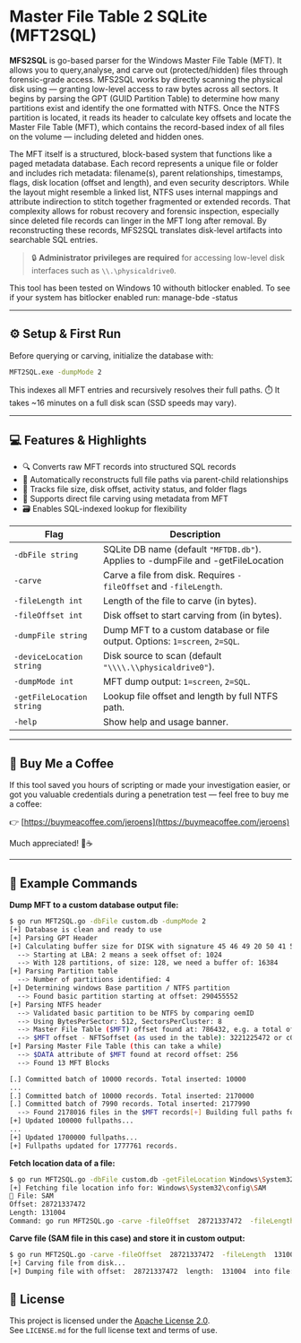 # Master File Table 2 SQLite (MFT2SQL)

**MFS2SQL** is go-based parser for the Windows Master File Table (MFT). It allows you to query,analyse, and carve out (protected/hidden) files through forensic-grade access. MFS2SQL works by directly scanning the physical disk using — granting low-level access to raw bytes across all sectors. It begins by parsing the GPT (GUID Partition Table) to determine how many partitions exist and identify the one formatted with NTFS. Once the NTFS partition is located, it reads its header to calculate key offsets and locate the Master File Table (MFT), which contains the record-based index of all files on the volume — including deleted and hidden ones.

The MFT itself is a structured, block-based system that functions like a paged metadata database. Each record represents a unique file or folder and includes rich metadata: filename(s), parent relationships, timestamps, flags, disk location (offset and length), and even security descriptors. While the layout might resemble a linked list, NTFS uses internal mappings and attribute indirection to stitch together fragmented or extended records. That complexity allows for robust recovery and forensic inspection, especially since deleted file records can linger in the MFT long after removal. By reconstructing these records, MFS2SQL translates disk-level artifacts into searchable SQL entries.

> 🔒 **Administrator privileges are required** for accessing low-level disk interfaces such as `\\.\physicaldrive0`.

This tool has been tested on Windows 10 withouth bitlocker enabled. To see if your system has bitlocker enabled run: manage-bde -status

---

## ⚙️ Setup & First Run

Before querying or carving, initialize the database with:

```bash
MFT2SQL.exe -dumpMode 2
```
This indexes all MFT entries and recursively resolves their full paths. ⏱️ It takes ~16 minutes on a full disk scan (SSD speeds may vary).

---

## 💻 Features & Highlights

- 🔍 Converts raw MFT records into structured SQL records
- 📂 Automatically reconstructs full file paths via parent-child relationships
- 📎 Tracks file size, disk offset, activity status, and folder flags
- 🧬 Supports direct file carving using metadata from MFT
- 🗃️ Enables SQL-indexed lookup for flexibility

| **Flag**           | **Description**                                                            |
|--------------------|----------------------------------------------------------------------------|
| `-dbFile string`   | SQLite DB name (default `"MFTDB.db"`). Applies to -dumpFile and -getFileLocation |
| `-carve`           | Carve a file from disk. Requires `-fileOffset` and `-fileLength`.         |
| `-fileLength int`  | Length of the file to carve (in bytes).                                   |
| `-fileOffset int`  | Disk offset to start carving from (in bytes).                             |
| `-dumpFile string` | Dump MFT to a custom database or file output. Options: `1=screen`, `2=SQL`. |
| `-deviceLocation string`  | Disk source to scan (default `"\\\\.\\physicaldrive0"`).                  |
| `-dumpMode int`    | MFT dump output: `1=screen`, `2=SQL`.                                     |
| `-getFileLocation string` | Lookup file offset and length by full NTFS path.                          |
| `-help`            | Show help and usage banner.                                                |

---

## 🧉 Buy Me a Coffee

If this tool saved you hours of scripting or made your investigation easier, or got you valuable credentials during a penetration test — feel free to buy me a coffee:

👉 [https://buymeacoffee.com/jeroens](https://buymeacoffee.com/jeroens)

Much appreciated! 🧠☕

---

## 🧪 Example Commands

**Dump MFT to a custom database output file:**
```bash
$ go run MFT2SQL.go -dbFile custom.db -dumpMode 2
[+] Database is clean and ready to use
[+] Parsing GPT Header
[+] Calculating buffer size for DISK with signature 45 46 49 20 50 41 52 54
  --> Starting at LBA: 2 means a seek offset of: 1024
  --> With 128 partitions, of size: 128, we need a buffer of: 16384
[+] Parsing Partition table
  --> Number of partitions identified: 4
[+] Determining windows Base partition / NTFS partition
  --> Found basic partition starting at offset: 290455552
[+] Parsing NTFS header
  --> Validated basic partition to be NTFS by comparing oemID
  --> Using BytesPerSector: 512, SectorsPerCluster: 8
  --> Master File Table ($MFT) offset found at: 786432, e.g. a total offset of: 3511681024
  --> $MFT offset - NFTSoffset (as used in the table): 3221225472 or c0000000 in hex
[+] Parsing Master File Table (this can take a while)
  --> $DATA attribute of $MFT found at record offset: 256
  --> Found 13 MFT Blocks

[.] Committed batch of 10000 records. Total inserted: 10000
...
[.] Committed batch of 10000 records. Total inserted: 2170000
[.] Committed batch of 7990 records. Total inserted: 2177990
  --> Found 2178016 files in the $MFT records[+] Building full paths for all entries...
[+] Updated 100000 fullpaths...
...
[+] Updated 1700000 fullpaths...
[+] Fullpaths updated for 1777761 records.
```

**Fetch location data of a file:**
```bash
$ go run MFT2SQL.go -dbFile custom.db -getFileLocation Windows\System32\config\SAM
[+] Fetching file location info for: Windows\System32\config\SAM
📄 File: SAM
Offset: 28721337472
Length: 131004
Command: go run MFT2SQL.go -carve -fileOffset  28721337472  -fileLength  131004
```

**Carve file (SAM file in this case) and store it in custom output:**
```bash
$ go run MFT2SQL.go -carve -fileOffset  28721337472  -fileLength  131004 -dumpFile SAMFile.txt
[+] Carving file from disk...
[+] Dumping file with offset:  28721337472  length:  131004  into file:  SAMFile.txt
```

## 📜 License

This project is licensed under the [Apache License 2.0](https://raw.githubusercontent.com/MFT2SQL/MFT2SQL/refs/heads/main/LICENSE).  
See `LICENSE.md` for the full license text and terms of use.


